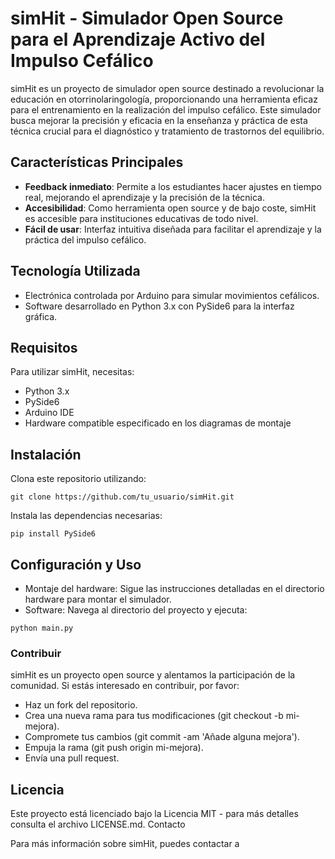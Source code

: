 # simHit - Simulador Open Source para el Aprendizaje Activo del Impulso Cefálico

simHit es un proyecto de simulador open source destinado a revolucionar la educación en otorrinolaringología, proporcionando una herramienta eficaz para el entrenamiento en la realización del impulso cefálico. Este simulador busca mejorar la precisión y eficacia en la enseñanza y práctica de esta técnica crucial para el diagnóstico y tratamiento de trastornos del equilibrio.

## Características Principales

- **Feedback inmediato**: Permite a los estudiantes hacer ajustes en tiempo real, mejorando el aprendizaje y la precisión de la técnica.
- **Accesibilidad**: Como herramienta open source y de bajo coste, simHit es accesible para instituciones educativas de todo nivel.
- **Fácil de usar**: Interfaz intuitiva diseñada para facilitar el aprendizaje y la práctica del impulso cefálico.

## Tecnología Utilizada

- Electrónica controlada por Arduino para simular movimientos cefálicos.
- Software desarrollado en Python 3.x con PySide6 para la interfaz gráfica.

## Requisitos

Para utilizar simHit, necesitas:

- Python 3.x
- PySide6
- Arduino IDE
- Hardware compatible especificado en los diagramas de montaje

## Instalación

Clona este repositorio utilizando:

```
git clone https://github.com/tu_usuario/simHit.git
```

Instala las dependencias necesarias:

```
pip install PySide6
```

## Configuración y Uso

- Montaje del hardware: Sigue las instrucciones detalladas en el directorio hardware para montar el simulador.
- Software: Navega al directorio del proyecto y ejecuta:

```
python main.py
```

### Contribuir

simHit es un proyecto open source y alentamos la participación de la comunidad. Si estás interesado en contribuir, por favor:

- Haz un fork del repositorio.
- Crea una nueva rama para tus modificaciones (git checkout -b mi-mejora).
- Compromete tus cambios (git commit -am 'Añade alguna mejora').
- Empuja la rama (git push origin mi-mejora).
- Envía una pull request.

## Licencia

Este proyecto está licenciado bajo la Licencia MIT - para más detalles consulta el archivo LICENSE.md.
Contacto

Para más información sobre simHit, puedes contactar a
